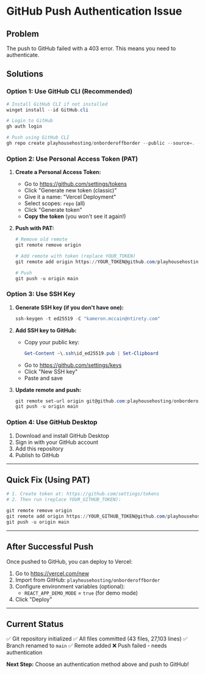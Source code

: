 # GitHub Push Authentication Issue

## Problem
The push to GitHub failed with a 403 error. This means you need to authenticate.

## Solutions

### Option 1: Use GitHub CLI (Recommended)

```powershell
# Install GitHub CLI if not installed
winget install --id GitHub.cli

# Login to GitHub
gh auth login

# Push using GitHub CLI
gh repo create playhousehosting/onborderoffborder --public --source=. --remote=origin --push
```

### Option 2: Use Personal Access Token (PAT)

1. **Create a Personal Access Token:**
   - Go to https://github.com/settings/tokens
   - Click "Generate new token (classic)"
   - Give it a name: "Vercel Deployment"
   - Select scopes: `repo` (all)
   - Click "Generate token"
   - **Copy the token** (you won't see it again!)

2. **Push with PAT:**
   ```powershell
   # Remove old remote
   git remote remove origin
   
   # Add remote with token (replace YOUR_TOKEN)
   git remote add origin https://YOUR_TOKEN@github.com/playhousehosting/onborderoffborder.git
   
   # Push
   git push -u origin main
   ```

### Option 3: Use SSH Key

1. **Generate SSH key (if you don't have one):**
   ```powershell
   ssh-keygen -t ed25519 -C "kameron.mccain@ntirety.com"
   ```

2. **Add SSH key to GitHub:**
   - Copy your public key:
     ```powershell
     Get-Content ~\.ssh\id_ed25519.pub | Set-Clipboard
     ```
   - Go to https://github.com/settings/keys
   - Click "New SSH key"
   - Paste and save

3. **Update remote and push:**
   ```powershell
   git remote set-url origin git@github.com:playhousehosting/onborderoffborder.git
   git push -u origin main
   ```

### Option 4: Use GitHub Desktop

1. Download and install GitHub Desktop
2. Sign in with your GitHub account
3. Add this repository
4. Publish to GitHub

---

## Quick Fix (Using PAT)

```powershell
# 1. Create token at: https://github.com/settings/tokens
# 2. Then run (replace YOUR_GITHUB_TOKEN):

git remote remove origin
git remote add origin https://YOUR_GITHUB_TOKEN@github.com/playhousehosting/onborderoffborder.git
git push -u origin main
```

---

## After Successful Push

Once pushed to GitHub, you can deploy to Vercel:

1. Go to https://vercel.com/new
2. Import from GitHub: `playhousehosting/onborderoffborder`
3. Configure environment variables (optional):
   - `REACT_APP_DEMO_MODE` = `true` (for demo mode)
4. Click "Deploy"

---

## Current Status

✅ Git repository initialized
✅ All files committed (43 files, 27,103 lines)
✅ Branch renamed to `main`
✅ Remote added
❌ Push failed - needs authentication

**Next Step:** Choose an authentication method above and push to GitHub!
